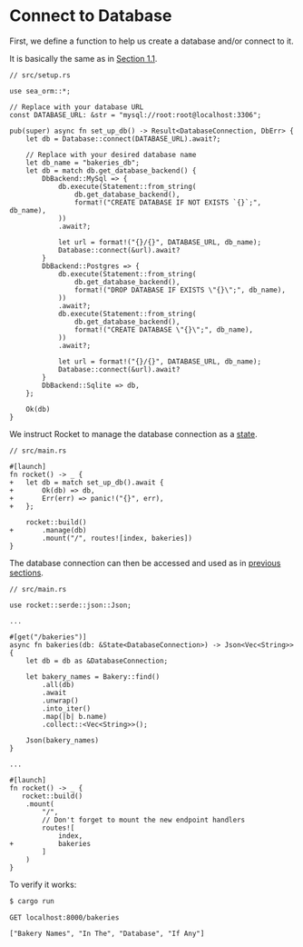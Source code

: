 # Connect to Database

First, we define a function to help us create a database and/or connect to it.

It is basically the same as in [Section 1.1](ch01-01-project-setup.html#creating-a-database).

```rust, no_run
// src/setup.rs

use sea_orm::*;

// Replace with your database URL
const DATABASE_URL: &str = "mysql://root:root@localhost:3306";

pub(super) async fn set_up_db() -> Result<DatabaseConnection, DbErr> {
    let db = Database::connect(DATABASE_URL).await?;

    // Replace with your desired database name
    let db_name = "bakeries_db";
    let db = match db.get_database_backend() {
        DbBackend::MySql => {
            db.execute(Statement::from_string(
                db.get_database_backend(),
                format!("CREATE DATABASE IF NOT EXISTS `{}`;", db_name),
            ))
            .await?;

            let url = format!("{}/{}", DATABASE_URL, db_name);
            Database::connect(&url).await?
        }
        DbBackend::Postgres => {
            db.execute(Statement::from_string(
                db.get_database_backend(),
                format!("DROP DATABASE IF EXISTS \"{}\";", db_name),
            ))
            .await?;
            db.execute(Statement::from_string(
                db.get_database_backend(),
                format!("CREATE DATABASE \"{}\";", db_name),
            ))
            .await?;

            let url = format!("{}/{}", DATABASE_URL, db_name);
            Database::connect(&url).await?
        }
        DbBackend::Sqlite => db,
    };

    Ok(db)
}
```

We instruct Rocket to manage the database connection as a [state](https://rocket.rs/v0.5-rc/guide/state/#state).

```rust, no_run
// src/main.rs

#[launch]
fn rocket() -> _ {
+   let db = match set_up_db().await {
+       Ok(db) => db,
+       Err(err) => panic!("{}", err),
+   };

    rocket::build()
+       .manage(db)
        .mount("/", routes![index, bakeries])
}
```

The database connection can then be accessed and used as in [previous sections](ch01-05-basic-crud-operations.md).

```rust, no_run
// src/main.rs

use rocket::serde::json::Json;

...

#[get("/bakeries")]
async fn bakeries(db: &State<DatabaseConnection>) -> Json<Vec<String>> {
    let db = db as &DatabaseConnection;

    let bakery_names = Bakery::find()
        .all(db)
        .await
        .unwrap()
        .into_iter()
        .map(|b| b.name)
        .collect::<Vec<String>>();

    Json(bakery_names)
}

...

#[launch]
fn rocket() -> _ {
   rocket::build()
    .mount(
        "/",
        // Don't forget to mount the new endpoint handlers
        routes![
            index,
+           bakeries
        ]
    )
}
```

To verify it works:

```sh
$ cargo run
```

```
GET localhost:8000/bakeries

["Bakery Names", "In The", "Database", "If Any"]
```

